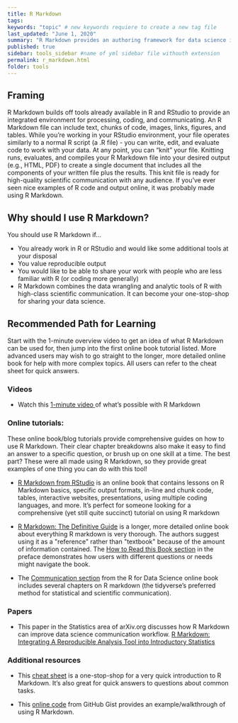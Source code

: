 ```yaml
---
title: R Markdown
tags:
keywords: "topic" # new keywords requiere to create a new tag file
last_updated: "June 1, 2020"
summary: "R Markdown provides an authoring framework for data science in R. With a single R Markdown file, you can not only write, save, and execute your code but also communicate your process and results with an audience using high-quality, reproducible output formats. "
published: true
sidebar: tools_sidebar #name of yml sidebar file withouth extension
permalink: r_markdown.html
folder: tools
---
```



## Framing

R Markdown builds off tools already available in R and RStudio to provide an integrated environment for processing, coding, and communicating. An R Markdown file can include text, chunks of code, images, links, figures, and tables. While you’re working in your RStudio environment, your file operates similarly to a normal R script (a .R file) - you can write, edit, and evaluate code to work with your data. At any point, you can “knit” your file. Knitting runs, evaluates, and compiles your R Markdown file into your desired output (e.g., HTML, PDF) to create a single document that includes all the components of your written file plus the results. This knit file is ready for high-quality scientific communication with any audience. If you’ve ever seen nice examples of R code and output online, it was probably made using R Markdown.


## Why should I use R Markdown? 

You should use R Markdown if…
* You already work in R or RStudio and would like some additional tools at your disposal
* You value reproducible output
* You would like to be able to share your work with people who are less familiar with R (or coding more generally)
* R Markdown combines the data wrangling and analytic tools of R with high-class scientific communication. It can become your one-stop-shop for sharing your data science.




## Recommended Path for Learning

Start with the 1-minute overview video to get an idea of what R Markdown can be used for, then jump into the first online book tutorial listed. More advanced users may wish to go straight to the longer, more detailed online book for help with more complex topics. All users can refer to the cheat sheet for quick answers.


### Videos

* Watch this <a href="https://rmarkdown.rstudio.com/lesson-1.html"> 1-minute video </a> of what’s possible with R Markdown


### Online tutorials:
These online book/blog tutorials provide comprehensive guides on how to use R Markdown. Their clear chapter breakdowns also make it easy to find an answer to a specific question, or brush up on one skill at a time. The best part? These were all made using R Markdown, so they provide great examples of one thing you can do with this tool! 

* [R Markdown from RStudio]("https://rmarkdown.rstudio.com/lesson-1.html") is an online book that contains lessons on R Markdown basics, specific output formats, in-line and chunk code, tables, interactive websites, presentations, using multiple coding languages, and more. It’s perfect for someone looking for a comprehensive (yet still quite succinct) tutorial on using R markdown

* [R Markdown: The Definitive Guide]("https://bookdown.org/yihui/rmarkdown/") is a longer, more detailed online book about everything R markdown is very thorough. The authors suggest using it as a "reference" rather than "textbook" because of the amount of information contained. The <a href="https://bookdown.org/yihui/rmarkdown/how-to-read-this-book.html">How to Read this Book section</a> in the preface demonstrates how users with different questions or needs might navigate the book.

* The <a href="https://r4ds.had.co.nz/communicate-intro.html">Communication section</a> from the R for Data Science online book includes several chapters on R markdown (the tidyverse’s preferred method for statistical and scientific communication).

### Papers

* This paper in the Statistics area of arXiv.org discusses how R Markdown can improve data science communication workflow. [R Markdown: Integrating A Reproducible Analysis Tool into Introductory Statistics](https://arxiv.org/abs/1402.1894) 


### Additional resources
* This <a href="https://rstudio.com/wp-content/uploads/2016/03/rmarkdown-cheatsheet-2.0.pdf?_ga=2.21559803.1919363354.1587046420-578084544.1536275162">cheat sheet</a> is a one-stop-shop for a very quick introduction to R Markdown. It’s also great for quick answers to questions about common tasks.

* This <a href="https://gist.github.com/jeromyanglim/2716336">online code</a> from GitHub Gist provides an example/walkthrough of using R Markdown. 

